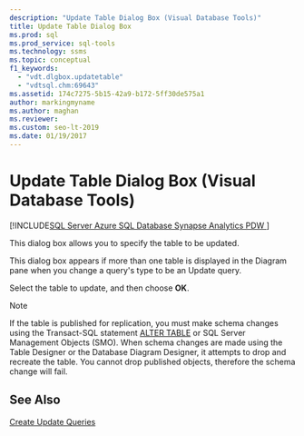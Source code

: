 ```yaml
---
description: "Update Table Dialog Box (Visual Database Tools)"
title: Update Table Dialog Box
ms.prod: sql
ms.prod_service: sql-tools
ms.technology: ssms
ms.topic: conceptual
f1_keywords: 
  - "vdt.dlgbox.updatetable"
  - "vdtsql.chm:69643"
ms.assetid: 174c7275-5b15-42a9-b172-5ff30de575a1
author: markingmyname
ms.author: maghan
ms.reviewer: 
ms.custom: seo-lt-2019
ms.date: 01/19/2017
---
```


# Update Table Dialog Box (Visual Database Tools)

[!INCLUDE[SQL Server Azure SQL Database Synapse Analytics PDW ](../../includes/applies-to-version/sql-asdb-asdbmi-asa-pdw.md)]

This dialog box allows you to specify the table to be updated.

This dialog box appears if more than one table is displayed in the Diagram pane when you change a query's type to be an Update query.  

Select the table to update, and then choose **OK**.

> [!NOTE]
> If the table is published for replication, you must make schema changes using the Transact-SQL statement [ALTER TABLE](../../t-sql/statements/alter-table-transact-sql.md) or SQL Server Management Objects (SMO). When schema changes are made using the Table Designer or the Database Diagram Designer, it attempts to drop and recreate the table. You cannot drop published objects, therefore the schema change will fail.

## See Also

[Create Update Queries](../../ssms/visual-db-tools/create-update-queries-visual-database-tools.md)
